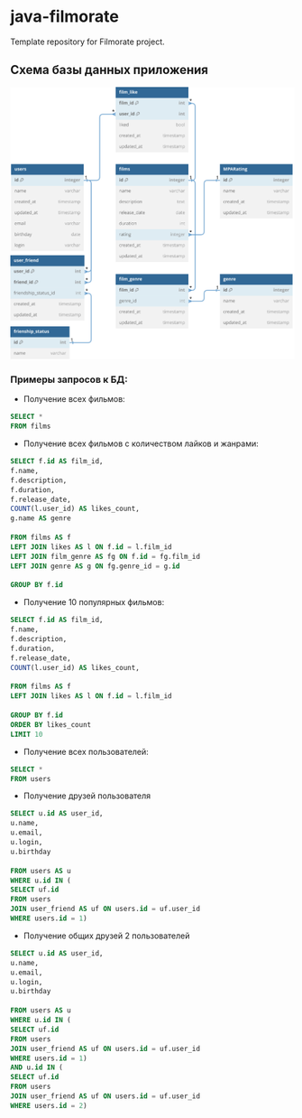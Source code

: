 # java-filmorate
Template repository for Filmorate project.

## Схема базы данных приложения
![Схема базы данных](ER_schema.svg)

### Примеры запросов к БД:

- Получение всех фильмов:
```sql
SELECT *
FROM films
```

- Получение всех фильмов с количеством лайков и жанрами:
```sql
SELECT f.id AS film_id,
f.name,
f.description,
f.duration,
f.release_date,
COUNT(l.user_id) AS likes_count,
g.name AS genre

FROM films AS f
LEFT JOIN likes AS l ON f.id = l.film_id
LEFT JOIN film_genre AS fg ON f.id = fg.film_id
LEFT JOIN genre AS g ON fg.genre_id = g.id

GROUP BY f.id
```

- Получение 10 популярных фильмов:
```sql
SELECT f.id AS film_id,
f.name,
f.description,
f.duration,
f.release_date,
COUNT(l.user_id) AS likes_count,

FROM films AS f
LEFT JOIN likes AS l ON f.id = l.film_id

GROUP BY f.id
ORDER BY likes_count
LIMIT 10
```

- Получение всех пользователей:
```sql
SELECT *
FROM users
```

- Получение друзей пользователя

```sql
SELECT u.id AS user_id,
u.name,
u.email,
u.login,
u.birthday

FROM users AS u
WHERE u.id IN (
SELECT uf.id
FROM users
JOIN user_friend AS uf ON users.id = uf.user_id
WHERE users.id = 1)
```

- Получение общих друзей 2 пользователей

```sql
SELECT u.id AS user_id,
u.name,
u.email,
u.login,
u.birthday

FROM users AS u
WHERE u.id IN (
SELECT uf.id
FROM users
JOIN user_friend AS uf ON users.id = uf.user_id
WHERE users.id = 1)
AND u.id IN (
SELECT uf.id
FROM users
JOIN user_friend AS uf ON users.id = uf.user_id
WHERE users.id = 2)
```

